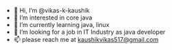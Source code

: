 - 👋 Hi, I’m @vikas-k-kaushik
- 👀 I’m interested in core java
- 🌱 I’m currently learning java, linux 
- 💞️ I’m looking for a job in IT Industry as java developer 
- 📫 please reach me at kaushikvikas517@gmail.com 

<!---
vikas-k-kaushik/vikas-k-kaushik is a ✨ special ✨ repository because its `README.md` (this file) appears on your GitHub profile.
You can click the Preview link to take a look at your changes.
--->
